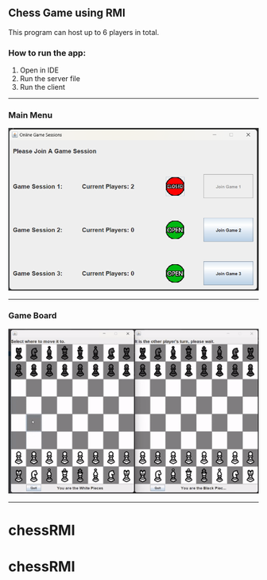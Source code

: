 ## Chess Game using RMI
This program can host up to 6 players in total.

### How to run the app:
1. Open in IDE
2. Run the server file
3. Run the client

----

### Main Menu
![Main Menu](screenshot/Game_GUI.png)

----

### Game Board
![Game Board](screenshot/chess.gif)

----
# chessRMI
# chessRMI
